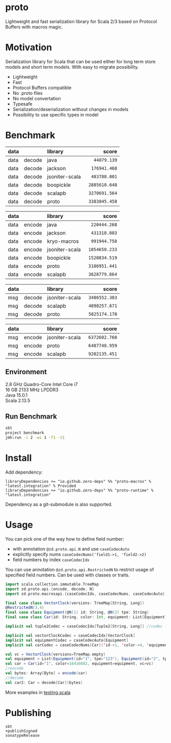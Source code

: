 # proto

Lightweight and fast serialization library for Scala 2/3 based on Protocol Buffers with macros magic.

# Motivation

Serialization library for Scala that can be used either for long term store models and short term models.
With easy to migrate possibility.

- Lightweight
- Fast
- Protocol Buffers compatible
- No .proto files
- No model convertation
- Typesafe
- Serialization/deserialization without changes in models
- Possibility to use specific types in model

# Benchmark

data |        | library        | score
---- | ------ |:-------------- | -------------:
data | decode | java           | `   44079.139`
data | decode | jackson        | `  176941.468`
data | decode | jsoniter-scala | `  483788.001`
data | decode | boopickle      | ` 2885610.648`
data | decode | scalapb        | ` 3270691.564`
data | decode | proto          | ` 3383845.458`

data |        | library        | score
---- | ------ |:-------------- | -------------:
data | encode | java           | `  220444.268`
data | encode | jackson        | `  431318.803`
data | encode | kryo-macros    | `  991944.758`
data | encode | jsoniter-scala | ` 1054650.233`
data | encode | boopickle      | ` 1520834.519`
data | encode | proto          | ` 3186951.441`
data | encode | scalapb        | ` 3628779.864`

data |        | library        | score
---- | ------ |:-------------- | -------------:
msg  | decode | jsoniter-scala | ` 3486552.303`
msg  | decode | scalapb        | ` 4898257.671`
msg  | decode | proto          | ` 5825174.170`

data |        | library        | score
---- | ------ |:-------------- | -------------:
msg  | encode | jsoniter-scala | ` 6372602.760`
msg  | encode | proto          | ` 6487748.959`
msg  | encode | scalapb        | ` 9202135.451`

## Environment

2.8 GHz Quadro-Core Intel Core i7\
16 GB 2133 MHz LPDDR3\
Java 15.0.1\
Scala 2.13.5

## Run Benchmark

```bash
sbt
project benchmark
jmh:run -i 2 -wi 1 -f1 -t1
```

# Install

Add dependency:
```
libraryDependencies += "io.github.zero-deps" %% "proto-macros" % "latest.integration" % Provided
libraryDependencies += "io.github.zero-deps" %% "proto-runtime" % "latest.integration"
```

Dependency as a git-submodule is also supported.

# Usage

You can pick one of the way how to define field number:
- with annotation `@zd.proto.api.N` and use `caseCodecAuto`
- explicitly specify nums `caseCodecNums('field1->1, 'field2->2)`
- field numbers by index `caseCodecIdx`

You can use annotation `@zd.proto.api.RestrictedN` to restrict usage of specified field numbers. Can be used with classes or traits.

```scala
import scala.collection.immutable.TreeMap
import zd.proto.api.{encode, decode, N}
import zd.proto.macrosapi.{caseCodecIdx, caseCodecNums, caseCodecAuto}

final case class VectorClock(versions: TreeMap[String, Long])
@RestrictedN(3,4)
final case class Equipment(@N(1) id: String, @N(2) tpe: String)
final case class Car(id: String, color: Int, equipment: List[Equipment], vc: VectorClock)

implicit val tuple2Codec = caseCodecIdx[Tuple2[String, Long]] //codec for TreeMap[String, Long]

implicit val vectorClockCodec = caseCodecIdx[VectorClock]
implicit val equipmentCodec = caseCodecAuto[Equipment]
implicit val carCodec = caseCodecNums[Car]('id->1, 'color->4, 'equipment->2, 'vc->3)

val vc = VectorClock(versions=TreeMap.empty)
val equipment = List(Equipment(id="1", tpe="123"), Equipment(id="2", tpe="456"))
val car = Car(id="1", color=16416882, equipment=equipment, vc=vc)
//encode
val bytes: Array[Byte] = encode(car)
//decode
val car2: Car = decode[Car](bytes)
```

More examples in [testing.scala](src/test/scala/testing.scala)

# Publishing

```
sbt
+publishSigned
sonatypeRelease
```